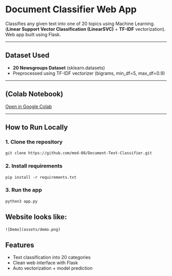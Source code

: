 # Document Classifier Web App

Classifies any given text into one of 20 topics using Machine Learning.
(**Linear Support Vector Classification (LinearSVC)** + **TF-IDF** vectorization).  
Web app built using Flask.

---

## Dataset Used
- **20 Newsgroups Dataset** (sklearn.datasets)
- Preprocessed using TF-IDF vectorizer (bigrams, min_df=5, max_df=0.9)

---

## (Colab Notebook)
[Open in Google Colab](https://colab.research.google.com/drive/1tdcbA3ml0W9nK6d1BoFz43JQPAOxat3k#scrollTo=gwVN1QM6pa9P)

---

## How to Run Locally

### 1. Clone the repository 
    git clone https://github.com/med-08/Document-Text-Classifier.git
      
### 2. Install requirements
    pip install -r requirements.txt

### 3. Run the app
    python3 app.py

## Website looks like:
    ![Demo](assets/demo.png)

## Features
- Text classification into 20 categories
- Clean web interface with Flask
- Auto vectorization + model prediction


